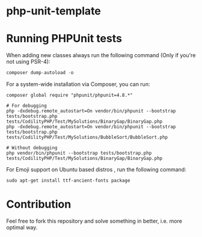 php-unit-template
============

Running PHPUnit tests
============

When adding new classes always run the following command (Only if you're not using PSR-4):

```php
composer dump-autoload -o
```

For a system-wide installation via Composer, you can run:

```shell
composer global require "phpunit/phpunit=4.8.*"
```

```shell
# For debugging
php -dxdebug.remote_autostart=On vendor/bin/phpunit --bootstrap tests/bootstrap.php tests/CodilityPHP/Test/MySolutions/BinaryGap/BinaryGap.php
php -dxdebug.remote_autostart=On vendor/bin/phpunit --bootstrap tests/bootstrap.php tests/CodilityPHP/Test/MySolutions/BubbleSort/BubbleSort.php

# Without debugging
php vendor/bin/phpunit --bootstrap tests/bootstrap.php tests/CodilityPHP/Test/MySolutions/BinaryGap/BinaryGap.php
```


For Emoji support on Ubuntu based distros , run the following command:

```shell
sudo apt-get install ttf-ancient-fonts package
```

Contribution
============
Feel free to fork this repository and solve something in better, i.e. more optimal way.
